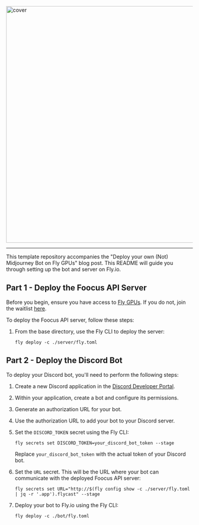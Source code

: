 <img width="639" alt="cover" src="https://github.com/fly-apps/not-midjourney-bot/assets/3727384/4afa530a-06e6-45d3-ae22-5a910435c98c">

________

This template repository accompanies the "Deploy your own (Not) Midjourney Bot on Fly GPUs" blog post. This README will guide you through setting up the bot and server on Fly.io.

## Part 1 - Deploy the Foocus API Server

Before you begin, ensure you have access to [Fly GPUs](https://fly.io/docs/gpus/). If you do not, join the waitlist [here](https://fly.io/gpu).

To deploy the Foocus API server, follow these steps:

1. From the base directory, use the Fly CLI to deploy the server:

   ```
   fly deploy -c ./server/fly.toml
   ```

## Part 2 - Deploy the Discord Bot

To deploy your Discord bot, you'll need to perform the following steps:

1. Create a new Discord application in the [Discord Developer Portal](https://discord.com/developers/applications).
2. Within your application, create a bot and configure its permissions.
3. Generate an authorization URL for your bot.
4. Use the authorization URL to add your bot to your Discord server.
5. Set the `DISCORD_TOKEN` secret using the Fly CLI:

   ```
   fly secrets set DISCORD_TOKEN=your_discord_bot_token --stage
   ```

   Replace `your_discord_bot_token` with the actual token of your Discord bot.

6. Set the `URL` secret. This will be the URL where your bot can communicate with the deployed Foocus API server:

   ```
   fly secrets set URL="http://$(fly config show -c ./server/fly.toml | jq -r '.app').flycast" --stage
   ```

7. Deploy your bot to Fly.io using the Fly CLI:

   ```
   fly deploy -c ./bot/fly.toml
   ```